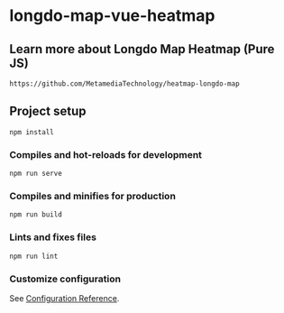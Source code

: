 # longdo-map-vue-heatmap

## Learn more about Longdo Map Heatmap (Pure JS)
```
https://github.com/MetamediaTechnology/heatmap-longdo-map
```


## Project setup
```
npm install
```

### Compiles and hot-reloads for development
```
npm run serve
```

### Compiles and minifies for production
```
npm run build
```

### Lints and fixes files
```
npm run lint
```

### Customize configuration
See [Configuration Reference](https://cli.vuejs.org/config/).

